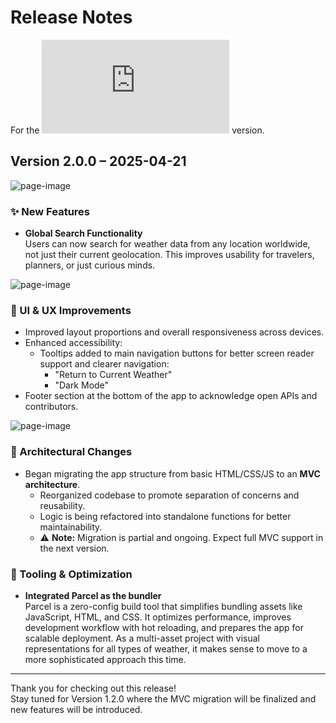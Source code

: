 # Release Notes

For the ![Portuguese](https://github.com/StormJose/Omnifood-Project/blob/main/docs/release-notes.md) version.

## Version 2.0.0 – 2025-04-21

![page-image](https://github.com/StormJose/Omnifood-Project/blob/main/docs/img/main-weatherly-screenshot.PNG?raw=true)



### ✨ New Features
- **Global Search Functionality**  
  Users can now search for weather data from any location worldwide, not just their current geolocation. This improves usability for travelers, planners, or just curious minds.

![page-image](https://github.com/StormJose/Omnifood-Project/blob/main/docs/img/search-weatherly-screenshot.PNG?raw=true)


### 🎨 UI & UX Improvements
- Improved layout proportions and overall responsiveness across devices.
- Enhanced accessibility:
  - Tooltips added to main navigation buttons for better screen reader support and clearer navigation:
    - "Return to Current Weather"
    - "Dark Mode"
- Footer section at the bottom of the app to acknowledge open APIs and contributors.


![page-image](https://github.com/StormJose/Omnifood-Project/blob/main/docs/img/tooltip-weatherly-screenshot.PNG?raw=true)



### 🧠 Architectural Changes
- Began migrating the app structure from basic HTML/CSS/JS to an **MVC architecture**.
  - Reorganized codebase to promote separation of concerns and reusability.
  - Logic is being refactored into standalone functions for better maintainability.
  - ⚠️ **Note:** Migration is partial and ongoing. Expect full MVC support in the next version.

### 🚀 Tooling & Optimization
- **Integrated Parcel as the bundler**  
  Parcel is a zero-config build tool that simplifies bundling assets like JavaScript, HTML, and CSS. It optimizes performance, improves development workflow with hot reloading, and prepares the app for scalable deployment. As a multi-asset project with visual representations for all types of weather, it makes sense to move to a more sophisticated approach this time.

---

Thank you for checking out this release!  
Stay tuned for Version 1.2.0 where the MVC migration will be finalized and new features will be introduced.

